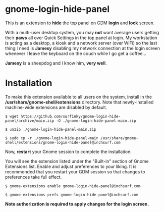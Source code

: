 # gnome-login-hide-panel

This is an extension to **hide** the top panel on GDM **login** and **lock** screen.

With a multi-user desktop system, you may **not** want average users getting their **paws** all over Quick Settings in the top panel at login. My workstation is acting as a desktop, a kiosk and a network server (over WiFi) so the last thing I need is **Jamesy** disabling my network connection at the login screen whenever I leave the keyboard on the couch while I go get a coffee...

**Jamesy** is a sheepdog and I know him, **very well**.

# Installation

To make this extension available to all users on the system, install in the **/usr/share/gnome-shell/extensions** directory. Note that newly-installed machine-wide extensions are disabled by default.


```
$ wget https://github.com/surfinky/gnome-login-hide-panel/archive/main.zip -O ./gnome-login-hide-panel-main.zip

$ unzip ./gnome-login-hide-panel-main.zip

$ sudo cp -r ./gnome-login-hide-panel-main /usr/share/gnome-shell/extensions/gnome-login-hide-panel@inchsurf.com
```


Now, **restart** your Gnome session to complete the installation.


You will see the extension listed under the "Built-in" section of Gnome Extensions list. Enable and adjust preferences to your liking. It is recommended that you restart your GDM session so that changes to preferences take full effect.


```
$ gnome-extensions enable gnome-login-hide-panel@inchsurf.com

$ gnome-extensions prefs gnome-login-hide-panel@inchsurf.com
```


**Note authorization is required to apply changes for the login screen.**

